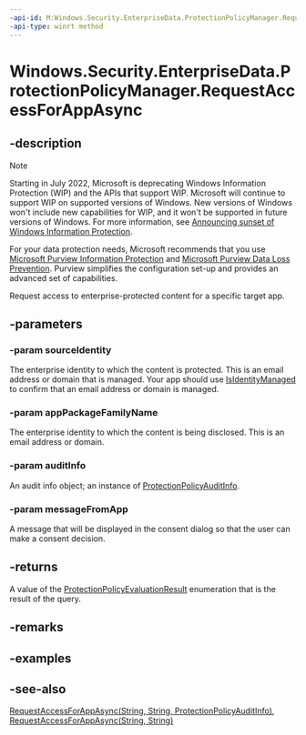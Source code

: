 ```yaml
---
-api-id: M:Windows.Security.EnterpriseData.ProtectionPolicyManager.RequestAccessForAppAsync(System.String,System.String,Windows.Security.EnterpriseData.ProtectionPolicyAuditInfo,System.String)
-api-type: winrt method
---
```


<!-- Method syntax
public Windows.Foundation.IAsyncOperation<Windows.Security.EnterpriseData.ProtectionPolicyEvaluationResult> RequestAccessForAppAsync(System.String sourceIdentity, System.String appPackageFamilyName, Windows.Security.EnterpriseData.ProtectionPolicyAuditInfo auditInfo, System.String messageFromApp)
-->

# Windows.Security.EnterpriseData.ProtectionPolicyManager.RequestAccessForAppAsync

## -description

> [!NOTE]
> Starting in July 2022, Microsoft is deprecating Windows Information Protection (WIP) and the APIs that support WIP. Microsoft will continue to support WIP on supported versions of Windows. New versions of Windows won't include new capabilities for WIP, and it won't be supported in future versions of Windows. For more information, see [Announcing sunset of Windows Information Protection](https://techcommunity.microsoft.com/t5/windows-it-pro-blog/announcing-the-sunset-of-windows-information-protection-wip/ba-p/3579282).
>
> For your data protection needs, Microsoft recommends that you use [Microsoft Purview Information Protection](/microsoft-365/compliance/information-protection) and [Microsoft Purview Data Loss Prevention](/microsoft-365/compliance/dlp-learn-about-dlp). Purview simplifies the configuration set-up and provides an advanced set of capabilities.

Request access to enterprise-protected content for a specific target app.

## -parameters

### -param sourceIdentity

The enterprise identity to which the content is protected. This is an email address or domain that is managed. Your app should use [IsIdentityManaged](protectionpolicymanager_isidentitymanaged_906801364.md) to confirm that an email address or domain is managed.

### -param appPackageFamilyName

The enterprise identity to which the content is being disclosed. This is an email address or domain.

### -param auditInfo

An audit info object; an instance of [ProtectionPolicyAuditInfo](protectionpolicyauditinfo.md).

### -param messageFromApp

A message that will be displayed in the consent dialog so that the user can make a consent decision.

## -returns

A value of the [ProtectionPolicyEvaluationResult](protectionpolicyevaluationresult.md) enumeration that is the result of the query.

## -remarks

## -examples

## -see-also

[RequestAccessForAppAsync(String, String, ProtectionPolicyAuditInfo)](protectionpolicymanager_requestaccessforappasync_404496020.md), [RequestAccessForAppAsync(String, String)](protectionpolicymanager_requestaccessforappasync_377805400.md)
